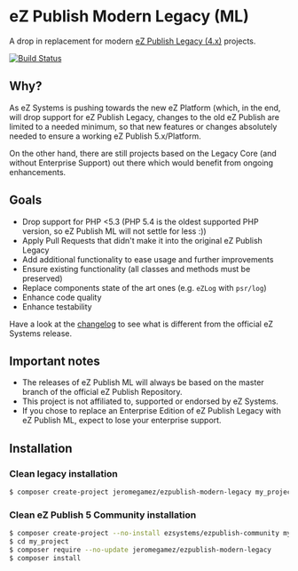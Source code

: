 # eZ Publish Modern Legacy (ML)

A drop in replacement for modern 
[eZ Publish Legacy (4.x)](https://github.com/ezsystems/ezpublish-legacy) projects.

[![Build Status](https://travis-ci.org/jeromegamez/ezpublish-modern-legacy.svg?branch=master)](https://travis-ci.org/jeromegamez/ezpublish-modern-legacy)

## Why?

As eZ Systems is pushing towards the new eZ Platform (which, in the end,
will drop support for eZ Publish Legacy, changes to the old eZ Publish 
are limited to a needed minimum, so that new features or changes absolutely
needed to ensure a working eZ Publish 5.x/Platform.

On the other hand, there are still projects based on the Legacy Core (and 
without Enterprise Support) out there which would benefit from ongoing
enhancements.

## Goals

- Drop support for PHP <5.3 (PHP 5.4 is the oldest supported PHP version,
  so eZ Publish ML will not settle for less :))
- Apply Pull Requests that didn't make it into the original eZ Publish Legacy
- Add additional functionality to ease usage and further improvements
- Ensure existing functionality (all classes and methods must be preserved)
- Replace components state of the art ones (e.g. `eZLog` with `psr/log`) 
- Enhance code quality
- Enhance testability

Have a look at the [changelog](CHANGELOG.md) to see what is different from the
official eZ Systems release.

## Important notes

- The releases of eZ Publish ML will always be based on the master branch of the
  official eZ Publish Repository.
- This project is not affiliated to, supported or endorsed by eZ Systems.
- If you chose to replace an Enterprise Edition of eZ Publish Legacy with
  eZ Publish ML, expect to lose your enterprise support. 
  
## Installation

### Clean legacy installation

```bash
$ composer create-project jeromegamez/ezpublish-modern-legacy my_project
```

### Clean eZ Publish 5 Community installation

```bash
$ composer create-project --no-install ezsystems/ezpublish-community my_project
$ cd my_project
$ composer require --no-update jeromegamez/ezpublish-modern-legacy
$ composer install
```
